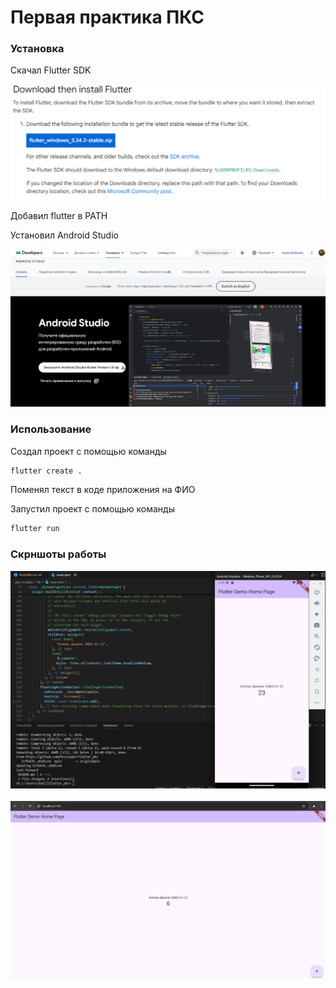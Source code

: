 # Первая практика ПКС

### Установка

Скачал Flutter SDK

<img src="/-static/practice_1/flutter_download.png" />

Добавил flutter в PATH

Установил Android Studio

<img src="/-static/practice_1/as_download.png" />

### Использование

Создал проект с помощью команды

```bash
flutter create .
```
Поменял текст в коде приложения на ФИО

Запустил проект с помощью команды

```bash
flutter run
```

### Скрншоты работы

<img src="/-static/practice_1/android_app.png" />&nbsp;
<img src="/-static/practice_1/web_app.png" />
